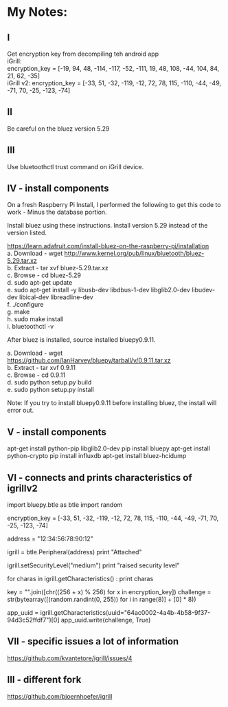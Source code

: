 # My Notes:

## I
Get encryption key from decompiling teh android app  
    iGrill:  
    encryption_key = [-19, 94, 48, -114, -117, -52, -111, 19, 48, 108, -44, 104, 84, 21, 62, -35]  
    iGrill v2:
    encryption_key = [-33, 51, -32, -119, -12, 72, 78, 115, -110, -44, -49, -71, 70, -25, -123, -74]  


## II
Be careful on the bluez version 5.29

## III
Use bluetoothctl trust command on iGrill device.

## IV - install components
On a fresh Raspberry Pi Install, I performed the following to get this code to work - Minus the database portion.  
  
Install bluez using these instructions. Install version 5.29 instead of the version listed.  
  
https://learn.adafruit.com/install-bluez-on-the-raspberry-pi/installation  
a. Download - wget http://www.kernel.org/pub/linux/bluetooth/bluez-5.29.tar.xz  
b. Extract - tar xvf bluez-5.29.tar.xz  
c. Browse - cd bluez-5.29  
d. sudo apt-get update  
e. sudo apt-get install -y libusb-dev libdbus-1-dev libglib2.0-dev libudev-dev libical-dev libreadline-dev  
f. ./configure  
g. make  
h. sudo make install  
i. bluetoothctl -v  
  
After bluez is installed, source installed bluepy0.9.11.  
  
a. Download - wget https://github.com/IanHarvey/bluepy/tarball/v/0.9.11.tar.xz  
b. Extract - tar xvf 0.9.11  
c. Browse - cd 0.9.11  
d. sudo python setup.py build  
e. sudo python setup.py install  
  
Note: If you try to install bluepy0.9.11 before installing bluez, the install will error out.  
  
## V - install components
apt-get install python-pip libglib2.0-dev
pip install bluepy
apt-get install python-crypto
pip install influxdb
apt-get install bluez-hcidump


## VI - connects and prints characteristics of igrillv2
import bluepy.btle as btle
import random

encryption_key = [-33, 51, -32, -119, -12, 72, 78, 115, -110, -44, -49, -71, 70, -25, -123, -74]

address = "12:34:56:78:90:12"

igrill = btle.Peripheral(address)
print "Attached"

igrill.setSecurityLevel("medium")
print "raised security level"

for charas in igrill.getCharacteristics() :
 print charas

key = "".join([chr((256 + x) % 256) for x in encryption_key])
challenge = str(bytearray([(random.randint(0, 255)) for i in range(8)] + [0] * 8))

app_uuid = igrill.getCharacteristics(uuid="64ac0002-4a4b-4b58-9f37-94d3c52ffdf7")[0]
app_uuid.write(challenge, True)

## VII - specific issues a lot of information
https://github.com/kvantetore/igrill/issues/4

## III - different fork
https://github.com/bjoernhoefer/igrill